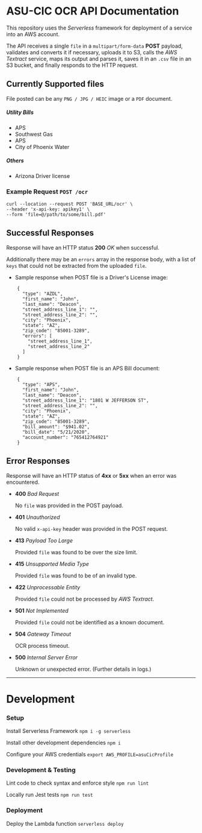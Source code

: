 # ASU-CIC OCR API Documentation

This repository uses the _Serverless_ framework for deployment of a service
into an AWS account.

The API receives a single `file` in a `multipart/form-data` **POST** payload, validates
and converts it if necessary, uploads it to S3, calls the _AWS Textract_ service,
maps its output and parses it, saves it in an `.csv` file in an S3 bucket, and finally
responds to the HTTP request.

## Currently Supported files

File posted can be any `PNG / JPG / HEIC` image or a `PDF` document.

##### Utility Bills

- APS
- Southwest Gas
- APS
- City of Phoenix Water

##### Others
- Arizona Driver license

### Example Request `POST /ocr`
```
curl --location --request POST 'BASE_URL/ocr' \
--header 'x-api-key: apikey1' \
--form 'file=@/path/to/some/bill.pdf'
```
## Successful Responses

Response will have an HTTP status **200** _OK_ when successful.

Additionally there may be an `errors` array in the response body, with a list of `keys`
that could not be extracted from the uploaded `file`.

- Sample response when POST file is a Driver's License image:

```
    {
      "type": "AZDL",
      "first_name": "John",
      "last_name": "Deacon",
      "street_address_line_1": "",
      "street_address_line_2": "",
      "city": "Phoenix",
      "state": "AZ",
      "zip_code": "85001-3289",
      "errors": [
        "street_address_line_1",
        "street_address_line_2"
      ]
    }
```

- Sample response when POST file is an APS Bill document:

```
    {
      "type": "APS",
      "first_name": "John",
      "last_name": "Deacon",
      "street_address_line_1": "1801 W JEFFERSON ST",
      "street_address_line_2": "",
      "city": "Phoenix",
      "state": "AZ",
      "zip_code": "85001-3289",
      "bill_amount": "$941.02",
      "bill_date": "5/21/2020",
      "account_number": "765412764921"
    }
```

## Error Responses

Response will have an HTTP status of **4xx** or **5xx** when an error was encountered.

- **400** _Bad Request_

  No `file` was provided in the POST payload.


- **401** _Unauthorized_

  No valid `x-api-key` header was provided in the POST request.


- **413** _Payload Too Large_

  Provided `file` was found to be over the size limit.


- **415** _Unsupported Media Type_

  Provided `file` was found to be of an invalid type.


- **422** _Unprocessable Entity_

  Provided `file` could not be processed by _AWS Textract_.



- **501** _Not Implemented_

  Provided `file` could not be identified as a known document.


- **504** _Gateway Timeout_

  OCR process timeout.


- **500** _Internal Server Error_

  Unknown or unexpected error. (Further details in logs.)

---

# Development

### Setup

Install Serverless Framework `npm i -g serverless`

Install other development dependencies `npm i`

Configure your AWS credentials `export AWS_PROFILE=asuCicProfile`

### Development & Testing

Lint code to check syntax and enforce style `npm run lint`

Locally run Jest tests `npm run test`

### Deployment

Deploy the Lambda function `serverless deploy`


